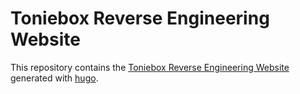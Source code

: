 # Toniebox Reverse Engineering Website
This repository contains the [Toniebox Reverse Engineering Website](tonies-wiki.revvox.de) generated with [hugo](https://gohugo.io/installation/).  
